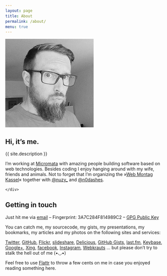 ```yaml
---
layout: page
title: About
permalink: /about/
menu: true
---
```


<div class="float-container">
    <img src="/assets/img/me.jpeg" alt="Me" class="float-left">
    <div>
        <h2>Hi, it’s me.</h2>
        <p>
          {{ site.description }}
        </p>
        <p>
          I’m working at <a href="http://www.micromata.de">Micromata</a> with
          amazing people building software based on web technologies. Besides
          coding I enjoy hanging around with my wife, friends and animals.
          Not to forget that I’m organizing the »<a href="http://webmontag-kassel.de/">Web Montag Kassel</a>« together with <a href="https://twitter.com/nuzy_">@nuzy_</a> and
          <a href="https://twitter.com/n0dashes">@n0dashes</a>.
        </p>
        
    </div>
</div>

## Getting in touch

Just hit me via [email](mailto:mail@michael-kuehnel.de) – Fingerprint: 3A7C284F814989C2 – [GPG Public Key](/files/3A7C284F814989C2.asc)

You can catch me, my sourcecode, my gists, my presentations, my bookmarks, my articles and my photos on the following sites and services:  

[Twitter](http://twitter.com/mkuehnel"),
[GitHub](https://github.com/mischah"),
[Flickr](http://flickr.com/photos/mischah/"),
[slideshare](http://www.slideshare.net/mischah"),
[Delicious](http://delicious.com/mischahr"),
[GitHub Gists](https://gist.github.com/mischah"),
[last.fm](http://lastfm.de/user/mischah"),
[Keybase](https://keybase.io/mischah"),
[Google+](https://plus.google.com/112773480345599843234/posts"),
[Xing](https://www.xing.com/profile/Michael_Kuehnel"),
[facebook](http://www.facebook.com/kuehnel.michael"),
[Instagram](http://instagram.com/mischah"),
[Webkrauts](http://www.webkrauts.de/autor/michael-kuehnel") … but please don’t try to stalk the hell out of me (•◡•)

Feel free to use [Flattr](https://flattr.com/profile/mischah) to throw a few cents on me in case you enjoyed reading something here.
